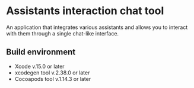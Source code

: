 # Assistants interaction chat tool
An application that integrates various assistants and allows you to interact with them through a single chat-like interface.

## Build environment
* Xcode v.15.0 or later
* xcodegen tool v.2.38.0 or later
* Cocoapods tool v.1.14.3 or later

